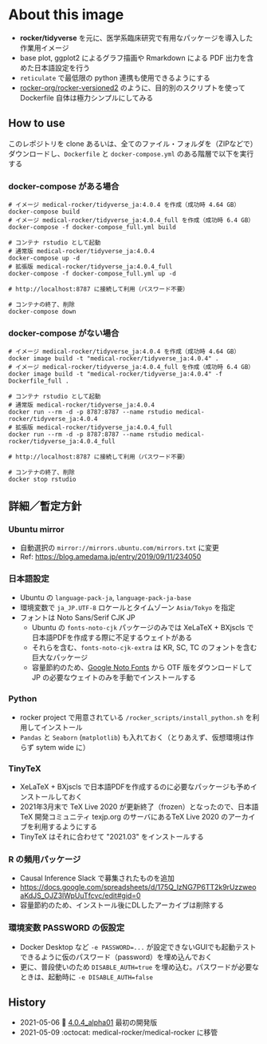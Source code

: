 # About this image

- **rocker/tidyverse** を元に、医学系臨床研究で有用なパッケージを導入した作業用イメージ
- base plot, ggplot2 によるグラフ描画や Rmarkdown による PDF 出力を含めた日本語設定を行う
- `reticulate` で最低限の python 連携も使用できるようにする
- [rocker-org/rocker-versioned2](https://github.com/rocker-org/rocker-versioned2) のように、目的別のスクリプトを使って Dockerfile 自体は極力シンプルにしてみる

## How to use

このレポジトリを clone あるいは、全てのファイル・フォルダを（ZIPなどで）ダウンロードし、`Dockerfile` と `docker-compose.yml` のある階層で以下を実行する

### docker-compose がある場合

```
# イメージ medical-rocker/tidyverse_ja:4.0.4 を作成（成功時 4.64 GB）
docker-compose build
# イメージ medical-rocker/tidyverse_ja:4.0.4_full を作成（成功時 6.4 GB）
docker-compose -f docker-compose_full.yml build

# コンテナ rstudio として起動
# 通常版 medical-rocker/tidyverse_ja:4.0.4
docker-compose up -d
# 拡張版 medical-rocker/tidyverse_ja:4.0.4_full
docker-compose -f docker-compose_full.yml up -d

# http://localhost:8787 に接続して利用（パスワード不要）

# コンテナの終了、削除
docker-compose down
```

### docker-compose がない場合

```
# イメージ medical-rocker/tidyverse_ja:4.0.4 を作成（成功時 4.64 GB）
docker image build -t "medical-rocker/tidyverse_ja:4.0.4" .
# イメージ medical-rocker/tidyverse_ja:4.0.4_full を作成（成功時 6.4 GB）
docker image build -t "medical-rocker/tidyverse_ja:4.0.4" -f Dockerfile_full .

# コンテナ rstudio として起動
# 通常版 medical-rocker/tidyverse_ja:4.0.4
docker run --rm -d -p 8787:8787 --name rstudio medical-rocker/tidyverse_ja:4.0.4
# 拡張版 medical-rocker/tidyverse_ja:4.0.4_full
docker run --rm -d -p 8787:8787 --name rstudio medical-rocker/tidyverse_ja:4.0.4_full

# http://localhost:8787 に接続して利用（パスワード不要）

# コンテナの終了、削除
docker stop rstudio
```


## 詳細／暫定方針

### Ubuntu mirror

- 自動選択の `mirror://mirrors.ubuntu.com/mirrors.txt` に変更
- Ref: https://blog.amedama.jp/entry/2019/09/11/234050

### 日本語設定

- Ubuntu の `language-pack-ja`, `language-pack-ja-base`
- 環境変数で `ja_JP.UTF-8` ロケールとタイムゾーン `Asia/Tokyo` を指定
- フォントは Noto Sans/Serif CJK JP
    - Ubuntu の `fonts-noto-cjk` パッケージのみでは XeLaTeX + BXjscls で日本語PDFを作成する際に不足するウェイトがある
    - それらを含む、`fonts-noto-cjk-extra` は KR, SC, TC のフォントを含む巨大なパッケージ
    - 容量節約のため、[Google Noto Fonts](https://www.google.com/get/noto/) から OTF 版をダウンロードして JP の必要なウェイトのみを手動でインストールする

### Python

- rocker project で用意されている `/rocker_scripts/install_python.sh` を利用してインストール
- `Pandas` と `Seaborn` (`matplotlib`) も入れておく（とりあえず、仮想環境は作らず sytem wide に）

### TinyTeX

- XeLaTeX + BXjscls で日本語PDFを作成するのに必要なパッケージも予めインストールしておく
- 2021年3月末で TeX Live 2020 が更新終了（frozen）となったので、日本語 TeX 開発コミュニティ texjp.org のサーバにあるTeX Live 2020 のアーカイブを利用するようにする
- TinyTeX はそれに合わせて "2021.03" をインストールする

### R の頻用パッケージ

- Causal Inference Slack で募集されたものを追加
- https://docs.google.com/spreadsheets/d/175Q_lzNG7P6TT2k9rUzzweoaKdJS_OJZ3lWpUuTfcvc/edit#gid=0
- 容量節約のため、インストール後にDLしたアーカイブは削除する

### 環境変数 PASSWORD の仮設定

- Docker Desktop など `-e PASSWORD=...` が設定できないGUIでも起動テストできるように仮のパスワード（password）を埋め込んでおく
- 更に、普段使いのため `DISABLE_AUTH=true` を埋め込む。パスワードが必要なときは、起動時に `-e DISABLE_AUTH=false`

## History

- 2021-05-06 :bookmark: [4.0.4_alpha01](https://github.com/medical-rocker/medical-rocker/releases/tag/4.0.4_alpha01) 最初の開発版
- 2021-05-09 :octocat: medical-rocker/medical-rocker に移管
